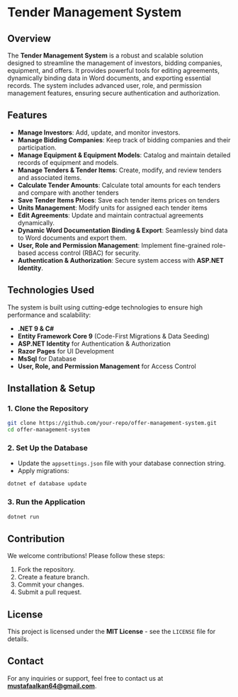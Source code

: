 # Tender Management System

## Overview
The **Tender Management System** is a robust and scalable solution designed to streamline the management of investors, bidding companies, equipment, and offers. It provides powerful tools for editing agreements, dynamically binding data in Word documents, and exporting essential records. The system includes advanced user, role, and permission management features, ensuring secure authentication and authorization.

## Features
- **Manage Investors**: Add, update, and monitor investors.
- **Manage Bidding Companies**: Keep track of bidding companies and their participation.
- **Manage Equipment & Equipment Models**: Catalog and maintain detailed records of equipment and models.
- **Manage Tenders & Tender Items**: Create, modify, and review tenders and associated items.
- **Calculate Tender Amounts**: Calculate total amounts for each tenders and compare with another tenders
- **Save Tender Items Prices**: Save each tender items prices on tenders
- **Units Management**: Modify units for assigned each tender items 
- **Edit Agreements**: Update and maintain contractual agreements dynamically.
- **Dynamic Word Documentation Binding & Export**: Seamlessly bind data to Word documents and export them.
- **User, Role and Permission Management**: Implement fine-grained role-based access control (RBAC) for security.
- **Authentication & Authorization**: Secure system access with **ASP.NET Identity**.

## Technologies Used
The system is built using cutting-edge technologies to ensure high performance and scalability:

- **.NET 9 & C#**
- **Entity Framework Core 9** (Code-First Migrations & Data Seeding)
- **ASP.NET Identity** for Authentication & Authorization
- **Razor Pages** for UI Development
- **MsSql** for Database
- **User, Role, and Permission Management** for Access Control

## Installation & Setup

### 1. Clone the Repository
```sh
git clone https://github.com/your-repo/offer-management-system.git
cd offer-management-system
```

### 2. Set Up the Database
- Update the `appsettings.json` file with your database connection string.
- Apply migrations:
```sh
dotnet ef database update
```

### 3. Run the Application
```sh
dotnet run
```

## Contribution
We welcome contributions! Please follow these steps:
1. Fork the repository.
2. Create a feature branch.
3. Commit your changes.
4. Submit a pull request.

## License
This project is licensed under the **MIT License** - see the `LICENSE` file for details.

## Contact
For any inquiries or support, feel free to contact us at **mustafaalkan64@gmail.com**.

